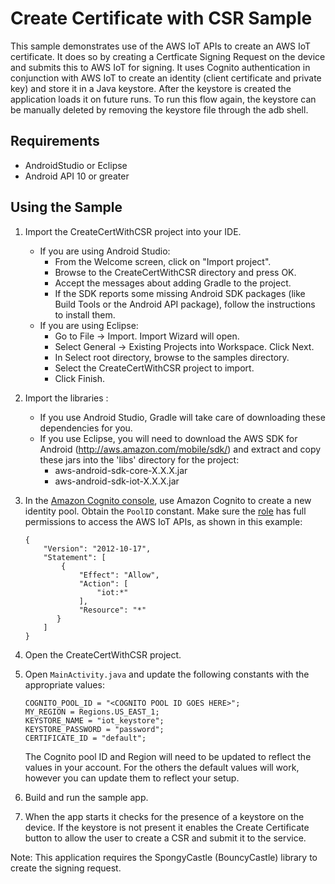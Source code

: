 # Create Certificate with CSR Sample

This sample demonstrates use of the AWS IoT APIs to create an AWS IoT certificate.  It does so by creating a Certficate Signing Request on the device and submits this to AWS IoT for signing.  It uses Cognito authentication in conjunction with AWS IoT to create an identity (client certificate and private key) and store it in a Java keystore.  After the keystore is created the application loads it on future runs.  To run this flow again, the keystore can be manually deleted by removing the keystore file through the adb shell.

## Requirements

* AndroidStudio or Eclipse
* Android API 10 or greater

## Using the Sample

1. Import the CreateCertWithCSR project into your IDE.
   - If you are using Android Studio:
      * From the Welcome screen, click on "Import project".
      * Browse to the CreateCertWithCSR directory and press OK.
	  * Accept the messages about adding Gradle to the project.
	  * If the SDK reports some missing Android SDK packages (like Build Tools or the Android API package), follow the instructions to install them.
   - If you are using Eclipse:
      * Go to File -> Import. Import Wizard will open.
      * Select General -> Existing Projects into Workspace. Click Next.
      * In Select root directory, browse to the samples directory.
      * Select the CreateCertWithCSR project to import.
      * Click Finish.
	  
1. Import the libraries :
   - If you use Android Studio, Gradle will take care of downloading these dependencies for you.
   - If you use Eclipse, you will need to download the AWS SDK for Android (http://aws.amazon.com/mobile/sdk/) and extract and copy these jars into the 'libs' directory for the project:
      * aws-android-sdk-core-X.X.X.jar
      * aws-android-sdk-iot-X.X.X.jar

1. In the [Amazon Cognito console](https://console.aws.amazon.com/cognito/), use Amazon Cognito to create a new identity pool. Obtain the `PoolID` constant. Make sure the [role](https://console.aws.amazon.com/iam/home?region=us-east-1#roles) has full permissions to access the AWS IoT APIs, as shown in this example:

	```
	{
	    "Version": "2012-10-17",
	    "Statement": [
	        {
	            "Effect": "Allow",
	            "Action": [
	                "iot:*"
	            ],
	            "Resource": "*"
	       }
	    ]
	}
	```

1. Open the CreateCertWithCSR project.

1. Open `MainActivity.java` and update the following constants with the appropriate values:

	```
	COGNITO_POOL_ID = "<COGNITO POOL ID GOES HERE>";
	MY_REGION = Regions.US_EAST_1;
	KEYSTORE_NAME = "iot_keystore";
	KEYSTORE_PASSWORD = "password";
	CERTIFICATE_ID = "default";
	```
	The Cognito pool ID and Region will need to be updated to reflect the values in your account.  For the others the default values will work, however you can update them to reflect your setup.

1. Build and run the sample app.

1. When the app starts it checks for the presence of a keystore on the device.  If the keystore is not present it enables the Create Certificate button to allow the user to create a CSR and submit it to the service.

Note: This application requires the SpongyCastle (BouncyCastle) library to create the signing request.
